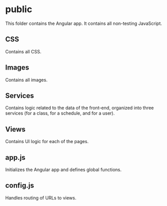# public

This folder contains the Angular app. It contains all non-testing JavaScript.

## CSS

Contains all CSS.

## Images

Contains all images.

## Services

Contains logic related to the data of the front-end, organized into three services (for a class, for a schedule, and for a user).

## Views

Contains UI logic for each of the pages.

## app.js

Initializes the Angular app and defines global functions.

## config.js

Handles routing of URLs to views.
